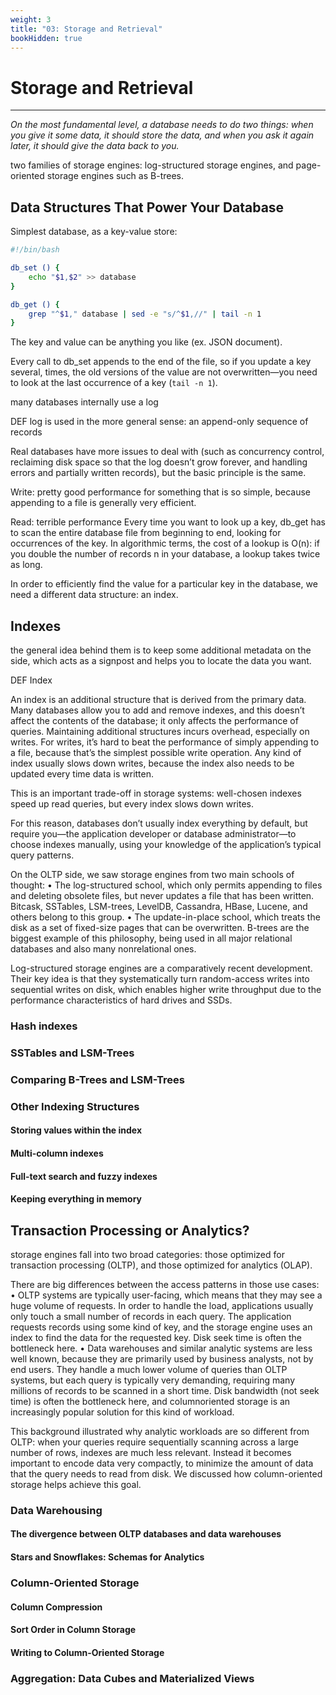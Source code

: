 ```yaml
---
weight: 3
title: "03: Storage and Retrieval"
bookHidden: true
---
```


# Storage and Retrieval
---

*On the most fundamental level, a database needs to do two things: when you give it some data, it should store the data, and when you ask it again later, it should give the data back to you.*



two families of storage engines: log-structured storage engines, and page-oriented storage engines
such as B-trees.

## Data Structures That Power Your Database

Simplest database, as a key-value store:

```bash
#!/bin/bash

db_set () {
	echo "$1,$2" >> database
}

db_get () {
	grep "^$1," database | sed -e "s/^$1,//" | tail -n 1
}
```

The key and value can be anything you like (ex. JSON document).

Every call to db_set appends to the end of the file, so if you update a key several, times, the old versions of the value are not overwritten—you need to look at the last occurrence of a key (`tail -n 1`).


many databases internally use a log

DEF
log is used in the more general sense: an append-only
sequence of records


Real databases have more issues to deal with (such as concurrency control, reclaiming
disk space so that the log doesn’t grow forever, and handling errors and partially
written records), but the basic principle is the same.

Write:
pretty good performance for something that is so
simple, because appending to a file is generally very efficient.

Read:
terrible performance
Every time you want to look up a key, db_get
has to scan the entire database file from beginning to end, looking for occurrences of
the key. In algorithmic terms, the cost of a lookup is O(n): if you double the number
of records n in your database, a lookup takes twice as long.


In order to efficiently find the value for a particular key in the database, we need a
different data structure: an index.


## Indexes

the general idea behind them is to keep some
additional metadata on the side, which acts as a signpost and helps you to locate the
data you want.

DEF
Index

An index is an additional structure that is derived from the primary data. Many databases
allow you to add and remove indexes, and this doesn’t affect the contents of the
database; it only affects the performance of queries. Maintaining additional structures
incurs overhead, especially on writes. For writes, it’s hard to beat the performance of
simply appending to a file, because that’s the simplest possible write operation. Any
kind of index usually slows down writes, because the index also needs to be updated
every time data is written.

This is an important trade-off in storage systems: well-chosen indexes speed up read
queries, but every index slows down writes.

For this reason, databases don’t usually
index everything by default, but require you—the application developer or database
administrator—to choose indexes manually, using your knowledge of the application’s
typical query patterns.

On the OLTP side, we saw storage engines from two main schools of thought:
• The log-structured school, which only permits appending to files and deleting
obsolete files, but never updates a file that has been written. Bitcask, SSTables,
LSM-trees, LevelDB, Cassandra, HBase, Lucene, and others belong to this group.
• The update-in-place school, which treats the disk as a set of fixed-size pages that
can be overwritten. B-trees are the biggest example of this philosophy, being used
in all major relational databases and also many nonrelational ones.

Log-structured storage engines are a comparatively recent development. Their key
idea is that they systematically turn random-access writes into sequential writes on
disk, which enables higher write throughput due to the performance characteristics
of hard drives and SSDs.

### Hash indexes


### SSTables and LSM-Trees



### Comparing B-Trees and LSM-Trees


### Other Indexing Structures

#### Storing values within the index

#### Multi-column indexes

#### Full-text search and fuzzy indexes

#### Keeping everything in memory


## Transaction Processing or Analytics?

storage engines fall into two broad categories: those optimized
for transaction processing (OLTP), and those optimized for analytics (OLAP).

There are big differences between the access patterns in those use cases:
• OLTP systems are typically user-facing, which means that they may see a huge
volume of requests. In order to handle the load, applications usually only touch a
small number of records in each query. The application requests records using
some kind of key, and the storage engine uses an index to find the data for the
requested key. Disk seek time is often the bottleneck here.
• Data warehouses and similar analytic systems are less well known, because they
are primarily used by business analysts, not by end users. They handle a much
lower volume of queries than OLTP systems, but each query is typically very
demanding, requiring many millions of records to be scanned in a short time.
Disk bandwidth (not seek time) is often the bottleneck here, and columnoriented
storage is an increasingly popular solution for this kind of workload.

This background illustrated why analytic
workloads are so different from OLTP: when your queries require sequentially scanning
across a large number of rows, indexes are much less relevant. Instead it
becomes important to encode data very compactly, to minimize the amount of data
that the query needs to read from disk. We discussed how column-oriented storage
helps achieve this goal.

### Data Warehousing

#### The divergence between OLTP databases and data warehouses

#### Stars and Snowflakes: Schemas for Analytics

### Column-Oriented Storage



#### Column Compression

#### Sort Order in Column Storage

#### Writing to Column-Oriented Storage

### Aggregation: Data Cubes and Materialized Views